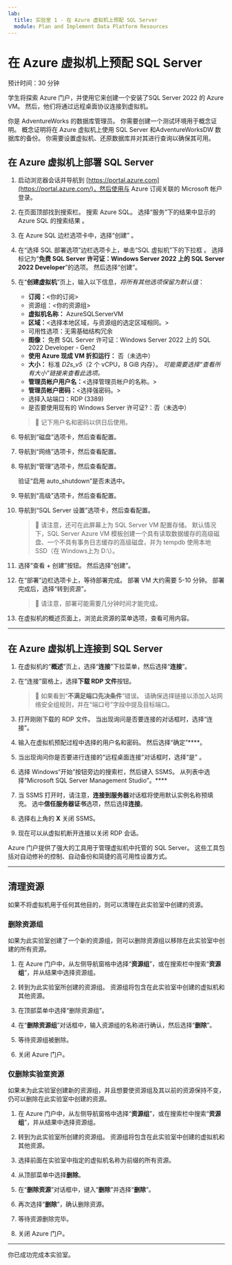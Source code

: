 ```yaml
---
lab:
  title: 实验室 1 - 在 Azure 虚拟机上预配 SQL Server
  module: Plan and Implement Data Platform Resources
---
```


# 在 Azure 虚拟机上预配 SQL Server

预计时间：30 分钟

学生将探索 Azure 门户，并使用它来创建一个安装了SQL Server 2022 的 Azure VM。 然后，他们将通过远程桌面协议连接到虚拟机。

你是 AdventureWorks 的数据库管理员。 你需要创建一个测试环境用于概念证明。 概念证明将在 Azure 虚拟机上使用 SQL Server 和AdventureWorksDW 数据库的备份。 你需要设置虚拟机、还原数据库并对其进行查询以确保其可用。

## 在 Azure 虚拟机上部署 SQL Server

1. 启动浏览器会话并导航到 [https://portal.azure.com](https://portal.azure.com/)，然后使用与 Azure 订阅关联的 Microsoft 帐户登录。

1. 在页面顶部找到搜索栏。 搜索 Azure SQL。 选择“服务”下的结果中显示的 Azure SQL 的搜索结果 。

1. 在 Azure SQL 边栏选项卡中，选择“创建” 。

1. 在“选择 SQL 部署选项”边栏选项卡上，单击“SQL 虚拟机”下的下拉框 。 选择标记为“**免费 SQL Server 许可证：Windows Server 2022 上的 SQL Server 2022 Developer**”的选项。 然后选择“创建”。

1. 在“**创建虚拟机**”页上，输入以下信息，*将所有其他选项保留为默认值*：

    - **订阅：**&lt;你的订阅&gt;
    - 资源组：&lt;你的资源组&gt;
    - **虚拟机名称：** AzureSQLServerVM
    - **区域：**&lt;选择本地区域，与资源组的选定区域相同。&gt;
    - 可用性选项：无需基础结构冗余
    - **图像：** 免费 SQL Server 许可证：Windows Server 2022 上的 SQL 2022 Developer - Gen2
    - **使用 Azure 现成 VM 折扣运行：** 否（未选中）
    - **大小：** 标准 *D2s_v5*（2 个 vCPU，8 GiB 内存）。 *可能需要选择“查看所有大小”链接来查看此选项。*
    - **管理员帐户用户名：**&lt;选择管理员帐户的名称。&gt;
    - **管理员帐户密码：**&lt;选择强密码。&gt;
    - 选择入站端口：RDP (3389)
    - 是否要使用现有的 Windows Server 许可证?：否（未选中）

    > &#128221; 记下用户名和密码以供日后使用。

1. 导航到“磁盘”选项卡，然后查看配置。

1. 导航到“网络”选项卡，然后查看配置。

1. 导航到“管理”选项卡，然后查看配置。

    验证“启用 auto_shutdown”是否未选中。

1. 导航到“高级”选项卡，然后查看配置。

1. 导航到“SQL Server 设置”选项卡，然后查看配置。

    > &#128221; 请注意，还可在此屏幕上为 SQL Server VM 配置存储。 默认情况下，SQL Server Azure VM 模板创建一个具有读取数据缓存的高级磁盘、一个不具有事务日志缓存的高级磁盘，并为 tempdb 使用本地 SSD（在 Windows上为 D:\）。

1. 选择“查看 + 创建”按钮。 然后选择“创建”。

1. 在“部署”边栏选项卡上，等待部署完成。 部署 VM 大约需要 5-10 分钟。 部署完成后，选择“转到资源”。

    > &#128221; 请注意，部署可能需要几分钟时间才能完成。

1. 在虚拟机的概述页面上，浏览此资源的菜单选项，查看可用内容。

---

## 在 Azure 虚拟机上连接到 SQL Server

1. 在虚拟机的“**概述**”页上，选择“**连接**”下拉菜单，然后选择“**连接**”。

1. 在“连接”窗格上，选择**下载 RDP 文件**按钮。

    > &#128221; 如果看到“**不满足端口先决条件**”错误。 请确保选择链接以添加入站网络安全组规则，并在“端口号”字段中提及目标端口。

1. 打开刚刚下载的 RDP 文件。 当出现询问是否要连接的对话框时，选择“连接”。

1. 输入在虚拟机预配过程中选择的用户名和密码。 然后选择“确定”****。

1. 当出现询问你是否要进行连接的“远程桌面连接”对话框时，选择“是” 。

1. 选择 Windows“开始”按钮旁边的搜索栏，然后键入 SSMS。 从列表中选择“Microsoft SQL Server Management Studio”。****  

1. 当 SSMS 打开时，请注意，**连接到服务器**对话框将使用默认实例名称预填充。 选中**信任服务器证书**选项，然后选择**连接**。

1. 选择右上角的 **X** 关闭 SSMS。

1. 现在可以从虚拟机断开连接以关闭 RDP 会话。

Azure 门户提供了强大的工具用于管理虚拟机中托管的 SQL Server。 这些工具包括对自动修补的控制、自动备份和简捷的高可用性设置方式。

---

## 清理资源

如果不将虚拟机用于任何其他目的，则可以清理在此实验室中创建的资源。

### 删除资源组

如果为此实验室创建了一个新的资源组，则可以删除资源组以移除在此实验室中创建的所有资源。

1. 在 Azure 门户中，从左侧导航窗格中选择“**资源组**”，或在搜索栏中搜索“**资源组**”，并从结果中选择资源组。

1. 转到为此实验室所创建的资源组。 资源组将包含在此实验室中创建的虚拟机和其他资源。

1. 在顶部菜单中选择“删除资源组”。

1. 在“**删除资源组**”对话框中，输入资源组的名称进行确认，然后选择“**删除**”。

1. 等待资源组被删除。

1. 关闭 Azure 门户。

### 仅删除实验室资源

如果未为此实验室创建新的资源组，并且想要使资源组及其以前的资源保持不变，仍可以删除在此实验室中创建的资源。

1. 在 Azure 门户中，从左侧导航窗格中选择“**资源组**”，或在搜索栏中搜索“**资源组**”，并从结果中选择资源组。

1. 转到为此实验室所创建的资源组。 资源组将包含在此实验室中创建的虚拟机和其他资源。

1. 选择前面在实验室中指定的虚拟机名称为前缀的所有资源。

1. 从顶部菜单中选择**删除**。

1. 在“**删除资源**”对话框中，键入“**删除**”并选择“**删除**”。

1. 再次选择“**删除**”，确认删除资源。

1. 等待资源删除完毕。

1. 关闭 Azure 门户。

---

你已成功完成本实验室。
